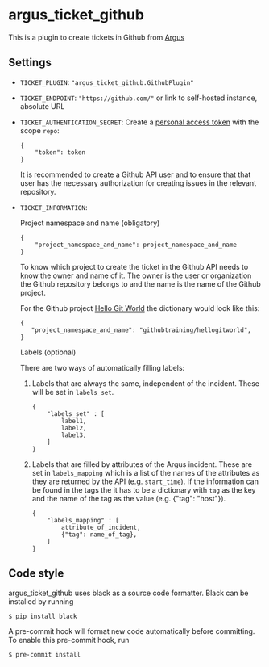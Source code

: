 # argus_ticket_github

This is a plugin to create tickets in Github from [Argus](https://github.com/Uninett/argus-server)

## Settings

* `TICKET_PLUGIN`: `"argus_ticket_github.GithubPlugin"`
* `TICKET_ENDPOINT`: `"https://github.com/"` or link to self-hosted instance, absolute URL
* `TICKET_AUTHENTICATION_SECRET`: Create a [personal access token](https://docs.github.com/en/authentication/keeping-your-account-and-data-secure/creating-a-personal-access-token) with the scope `repo`:

    ```
    {
        "token": token
    }
    ```

    It is recommended to create a Github API user and to ensure that that user
    has the necessary authorization for creating issues in the relevant
    repository.

* `TICKET_INFORMATION`:

    Project namespace and name (obligatory)

    ```
    {
        "project_namespace_and_name": project_namespace_and_name
    }
    ```

    To know which project to create the ticket in the Github API needs to know
    the owner and name of it. The owner is the user or organization the Github
    repository belongs to and the name is the name of the Github project.

    For the Github project
    [Hello Git World](https://github.com/githubtraining/hellogitworld) the
    dictionary would look like this:

    ```
    {
       "project_namespace_and_name": "githubtraining/hellogitworld",
    }
    ```

    Labels (optional)

    There are two ways of automatically filling labels:

    1. Labels that are always the same, independent of the incident.
    These will be set in `labels_set`.


        ```
        {
            "labels_set" : [
                label1,
                label2,
                label3,
            ]
        }
        ```

    2. Labels that are filled by attributes of the Argus incident.
    These are set in `labels_mapping` which is a list of the names of the
    attributes as they are returned by the API (e.g. `start_time`). If the
    information can be found in the tags the it has to be a dictionary with
    `tag` as the key and the name of the tag as the value (e.g.
    {"tag": "host"}).

        ```
        {
            "labels_mapping" : [
                attribute_of_incident,
                {"tag": name_of_tag},
            ]
        }
        ```

## Code style

argus_ticket_github uses black as a source code formatter. Black can be installed
by running

```console
$ pip install black
```

A pre-commit hook will format new code automatically before committing.
To enable this pre-commit hook, run

```console
$ pre-commit install
```
